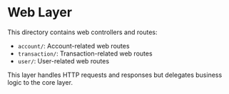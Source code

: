 # Web Layer

This directory contains web controllers and routes:

- `account/`: Account-related web routes
- `transaction/`: Transaction-related web routes
- `user/`: User-related web routes

This layer handles HTTP requests and responses but delegates business logic to the core layer.
